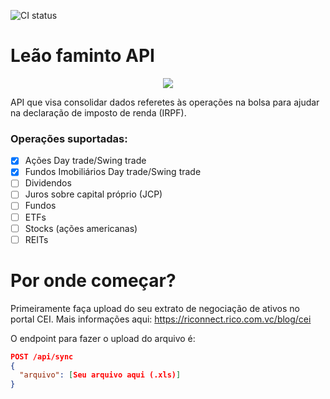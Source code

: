 ![CI status](https://github.com/jeancsanchez/leaofaminto-api/actions/workflows/gradle.yml/badge.svg)

# Leão faminto API
<p align="center">
  <img src="https://user-images.githubusercontent.com/11152015/122151476-02796c80-ce36-11eb-9ee0-dc76e3ed03d6.png">
</p>

API que visa consolidar dados referetes às operações na bolsa para ajudar na declaração de imposto de renda (IRPF).

### Operações suportadas:
- [x] Ações Day trade/Swing trade
- [x] Fundos Imobiliários Day trade/Swing trade
- [ ] Dividendos
- [ ] Juros sobre capital próprio (JCP)
- [ ] Fundos
- [ ] ETFs
- [ ] Stocks (ações americanas)
- [ ] REITs

# Por onde começar?

Primeiramente faça upload do seu extrato de negociação de ativos no portal CEI. Mais informações
aqui: https://riconnect.rico.com.vc/blog/cei

O endpoint para fazer o upload do arquivo é:

```json
POST /api/sync
{
  "arquivo": [Seu arquivo aqui (.xls)]
}
```
